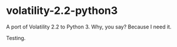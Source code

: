 volatility-2.2-python3
======================

A port of Volatility 2.2 to Python 3. Why, you say? Because I need it.

Testing.